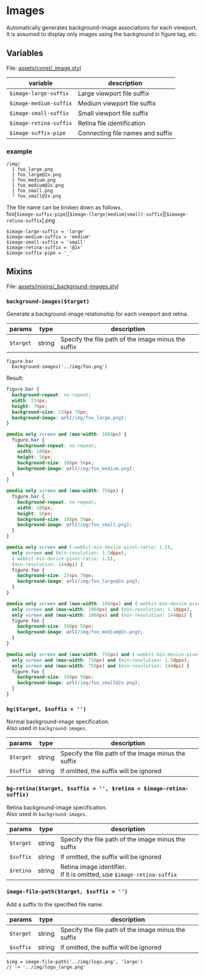 # Images

Automatically generates background-image associations for each viewport.  
It is assumed to display only images using the background in figure tag, etc.

## Variables

File: [assets/const/\_image.styl](../template/assets/const/_image.styl)

| variable               | description                      |
| ---------------------- | -------------------------------- |
| `$image-large-suffix`  | Large viewport file suffix       |
| `$image-medium-suffix` | Medium viewport file suffix      |
| `$image-small-suffix`  | Small viewport file suffix       |
| `$image-retina-suffix` | Retina file identification       |
| `$image-suffix-pipe`   | Connecting file names and suffix |

### example

```text
/img/
  ├ foo_large.png
  ├ foo_large@2x.png
  ├ foo_medium.png
  ├ foo_medium@2x.png
  ├ foo_small.png
  └ foo_small@2x.png
```

The file name can be broken down as follows.  
foo[`$image-suffix-pipe`][`$image-(large|medium|small)-suffix`][`$imaage-retina-suffix`].png

```stylus
$image-large-suffix = 'large'
$image-medium-suffix = 'medium'
$image-small-suffix = 'small'
$image-retina-suffix = '@2x'
$image-suffix-pipe = '_'
```

## Mixins

File: [assets/mixins/\_background-images.styl](../template/assets/mixins/_background-images.styl)

### `background-images($target)`

Generate a background-image relationship for each viewport and retina.

| params    | type   | description                                         |
| --------- | ------ | --------------------------------------------------- |
| `$target` | string | Specify the file path of the image minus the suffix |

```stylus
figure.bar
  background-images('../img/foo.png')
```

Result:

```css
figure.bar {
  background-repeat: no-repeat;
  width: 234px;
  height: 70px;
  background-size: 234px 70px;
  background-image: url(/img/foo_large.png);
}

@media only screen and (max-width: 1068px) {
  figure.bar {
    background-repeat: no-repeat;
    width: 188px;
    height: 56px;
    background-size: 188px 56px;
    background-image: url(/img/foo_medium.png);
  }
}

@media only screen and (max-width: 756px) {
  figure.bar {
    background-repeat: no-repeat;
    width: 188px;
    height: 56px;
    background-size: 188px 56px;
    background-image: url(/img/foo_small.png);
  }
}

@media only screen and (-webkit-min-device-pixel-ratio: 1.5),
  only screen and (min-resolution: 1.5dppx),
  (-webkit-min-device-pixel-ratio: 1.5),
  (min-resolution: 144dpi) {
  figure.foo {
    background-size: 234px 70px;
    background-image: url(/img/foo_large@2x.png);
  }
}

@media only screen and (max-width: 1068px) and (-webkit-min-device-pixel-ratio: 1.5),
  only screen and (max-width: 1068px) and (min-resolution: 1.5dppx),
  only screen and (max-width: 1068px) and (min-resolution: 144dpi) {
  figure.foo {
    background-size: 188px 56px;
    background-image: url(/img/foo_medium@2x.png);
  }
}

@media only screen and (max-width: 756px) and (-webkit-min-device-pixel-ratio: 1.5),
  only screen and (max-width: 756px) and (min-resolution: 1.5dppx),
  only screen and (max-width: 756px) and (min-resolution: 144dpi) {
  figure.foo {
    background-size: 188px 56px;
    background-image: url(/img/foo_small@2x.png);
  }
}
```

### `bg($target, $suffix = '')`

Normal background-image specification.  
Also used in `background-images`.

| params    | type   | description                                         |
| --------- | ------ | --------------------------------------------------- |
| `$target` | string | Specify the file path of the image minus the suffix |
| `$suffix` | string | If omitted, the suffix will be ignored              |

### `bg-retina($target, $suffix = '', $retina = $image-retina-suffix)`

Retina background-image specification.  
Also used in `background-images`.

| params    | type   | description                                                              |
| --------- | ------ | ------------------------------------------------------------------------ |
| `$target` | string | Specify the file path of the image minus the suffix                      |
| `$suffix` | string | If omitted, the suffix will be ignored                                   |
| `$retina` | string | Retina image identifier.<br>If it is omitted, use `$image-retina-suffix` |

### `image-file-path($target, $suffix = '')`

Add a suffix to the specified file name.

| params    | type   | description                                         |
| --------- | ------ | --------------------------------------------------- |
| `$target` | string | Specify the file path of the image minus the suffix |
| `$suffix` | string | If omitted, the suffix will be ignored              |

```stylus
$img = image-file-path('../img/logo.png', 'large')
// -> '../img/logo_large.png'
```
